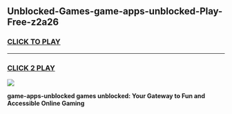 
## Unblocked-Games-game-apps-unblocked-Play-Free-z2a26
<h3>
<a href="https://premium76.site?title=game-apps-unblocked&ref=18A1">CLICK TO PLAY</a></h3>
<hr>

<h3>
<a href="https://premium76.site?title=game-apps-unblocked&ref=18A1">CLICK 2 PLAY</a>
  
</h3>

<a href="https://premium76.site?title=game-apps-unblocked&ref=18A1"><img src="https://clearcache.store/games.png"></a>


**game-apps-unblocked games unblocked: Your Gateway to Fun and Accessible Online Gaming**
